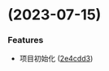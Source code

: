 #  (2023-07-15)


### Features

* 项目初始化 ([2e4cdd3](https://github.com/PBHAHAHA/go2-fe-lint/commit/2e4cdd31913c5c1109396c3124118897c73856e5))



